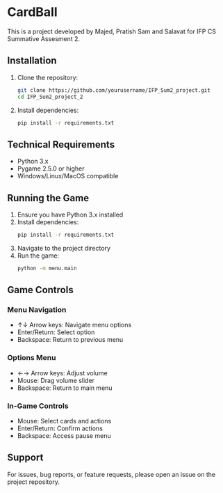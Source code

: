 # CardBall

This is a project developed by Majed, Pratish Sam and Salavat for IFP CS Summative Assesment 2. 

## Installation

1. Clone the repository:
   ```bash
   git clone https://github.com/yourusername/IFP_Sum2_project.git
   cd IFP_Sum2_project_2
   ```

2. Install dependencies:
   ```bash
   pip install -r requirements.txt
   ```


## Technical Requirements
- Python 3.x
- Pygame 2.5.0 or higher
- Windows/Linux/MacOS compatible

## Running the Game

1. Ensure you have Python 3.x installed
2. Install dependencies:
   ```bash
   pip install -r requirements.txt
   ```
3. Navigate to the project directory
4. Run the game:
   ```bash
   python -m menu.main
   ```

## Game Controls

### Menu Navigation
- ↑↓ Arrow keys: Navigate menu options
- Enter/Return: Select option
- Backspace: Return to previous menu

### Options Menu
- ←→ Arrow keys: Adjust volume
- Mouse: Drag volume slider
- Backspace: Return to main menu

### In-Game Controls
- Mouse: Select cards and actions
- Enter/Return: Confirm actions
- Backspace: Access pause menu

## Support

For issues, bug reports, or feature requests, please open an issue on the project repository.